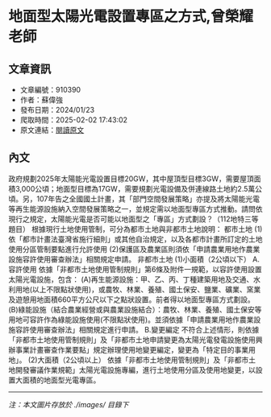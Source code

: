 # 地面型太陽光電設置專區之方式,曾榮耀老師

## 文章資訊
- 文章編號：910390
- 作者：蘇偉強
- 發布日期：2024/01/23
- 爬取時間：2025-02-02 17:43:02
- 原文連結：[閱讀原文](https://real-estate.get.com.tw/Columns/detail.aspx?no=910390)

## 內文
政府規劃2025年太陽能光電設置目標20GW，其中屋頂型目標3GW，需要屋頂面積3,000公頃；地面型目標為17GW，需要規劃光電設備及併連線路土地約2.5萬公頃。另，107年告之全國國土計畫，其「部門空間發展策略」亦提及將太陽能光電等再生能源設施納入空間發展策略之一，並規定需以地面型專區方式推動。請問依現行之規定，太陽能光電是否可能以地面型之「專區」方式劃設？（112地特三等題目）
根據現行土地使用管制，可分為都市土地與非都市土地說明：
都市土地
(1)依「都市計畫法臺灣省施行細則」或其他自治規定，以及各都市計畫所訂定的土地使用分區管制要點進行允許使用
(2)保護區及農業區則須依「申請農業用地作農業設施容許使用審查辦法」相關規定申請。
非都市土地
(1)小面積（2公頃以下）
A.容許使用
依據「非都市土地使用管制規則」第6條及附件一規範，以容許使用設置太陽光電設施，包含：
(A)再生能源設施：甲、乙、丙、丁種建築用地及交通、水利用地(以上不限點狀使用)，或農牧、林業、養殖、國土保安、鹽業、礦業、窯業及遊憩用地面積660平方公尺以下之點狀設置。前者得以地面型專區方式劃設。
(B)綠能設施（結合農業經營或與農業設施結合）：農牧、林業、養殖、國土保安等用地可容許作為綠能設施使用(不限點狀使用)。並須依據「申請農業用地作農業設施容許使用審查辦法」相關規定進行申請。
B.變更編定
不符合上述情形，則依據「非都市土地使用管制規則」及「非都市土地申請變更為太陽光電發電設施使用興辦事業計畫審查作業要點」規定辦理使用地變更編定，變更為「特定目的事業用地」。
(2)大面積（2公頃以上）
依據「非都市土地使用管制規則」及「非都市土地開發審議作業規範」太陽光電設施專編，進行土地使用分區及使用地變更，以設置大面積的地面型光電專區。

---
*注：本文圖片存放於 ./images/ 目錄下*
